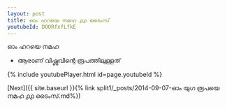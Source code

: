 ```yaml
---
layout: post
title: ഓം ഹറയെ നമഹ ൧൧ ടൈംസ്
youtubeId: DOORfxfLfkE
---
```

 
 
 ഓം ഹറയെ നമഹ 
 
 -  ആരാണ് വിഷ്ണുവിന്റെ രൂപത്തിലുള്ളത് 
 
  
 
  
 
 
 
 
 
 


{% include youtubePlayer.html id=page.youtubeId %}
 
[Next]({{ site.baseurl }}{% link  split1/_posts/2014-09-07-ഓം യുഗ രൂപയെ നമഹ ൧൧ ടൈംസ്.md%})
 
